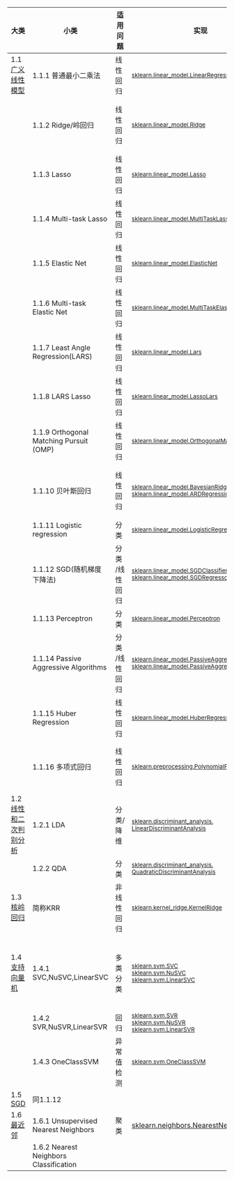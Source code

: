 |大类 |  小类 | 适用问题 | 实现 | 说明 |
|-------- | --------| -------- | -------- | -------- |
|1.1 [广义线性模型](http://scikit-learn.org/stable/modules/linear_model.html)| 1.1.1 普通最小二乘法  | 线性回归 | <small>[sklearn.linear_model.LinearRegression](http://scikit-learn.org/stable/modules/generated/sklearn.linear_model.LinearRegression.html#sklearn.linear_model.LinearRegression)</small> | |
| | 1.1.2 Ridge/岭回归 | 线性回归 | <small>[sklearn.linear_model.Ridge](http://scikit-learn.org/stable/modules/generated/sklearn.linear_model.Ridge.html#sklearn.linear_model.Ridge)</small> | 解决两类回归问题：<br>一是样本少于变量个数<br>二是变量间存在共线性 |
| | 1.1.3 Lasso  | 线性回归 | <small>[sklearn.linear_model.Lasso](http://scikit-learn.org/stable/modules/generated/sklearn.linear_model.Lasso.html#sklearn.linear_model.Lasso)</small> | 适合特征较少的数据 |
| | 1.1.4 Multi-task Lasso  | 线性回归 | <small>[sklearn.linear_model.MultiTaskLasso](http://scikit-learn.org/stable/modules/generated/sklearn.linear_model.MultiTaskLasso.html#sklearn.linear_model.MultiTaskLasso)</small> | y值不是一元的回归问题
| | 1.1.5 Elastic Net  | 线性回归 | <small>[sklearn.linear_model.ElasticNet](http://scikit-learn.org/stable/modules/generated/sklearn.linear_model.ElasticNet.html#sklearn.linear_model.ElasticNet)</small> | 结合了Ridge和Lasso |
| | 1.1.6 Multi-task Elastic Net  | 线性回归 | <small>[sklearn.linear_model.MultiTaskElasticNet](http://scikit-learn.org/stable/modules/generated/sklearn.linear_model.MultiTaskElasticNet.html#sklearn.linear_model.MultiTaskElasticNet)</small> | y值不是一元的回归问题 |
| | 1.1.7 Least Angle Regression(LARS)  | 线性回归 | <small>[sklearn.linear_model.Lars](http://scikit-learn.org/stable/modules/generated/sklearn.linear_model.Lars.html#sklearn.linear_model.Lars)</small> | 适合高维数据 |
| | 1.1.8 LARS Lasso  | 线性回归 | <small>[sklearn.linear_model.LassoLars](http://scikit-learn.org/stable/modules/generated/sklearn.linear_model.LassoLars.html#sklearn.linear_model.LassoLars)</small> | (1)适合高维数据使用<br>(2)LARS算法实现的lasso模型 |
| | 1.1.9 Orthogonal Matching Pursuit (OMP)  | 线性回归 | <small>[sklearn.linear_model.OrthogonalMatchingPursuit](http://scikit-learn.org/stable/modules/generated/sklearn.linear_model.OrthogonalMatchingPursuit.html#sklearn.linear_model.OrthogonalMatchingPursuit)</small> | 基于贪心算法实现 |
| | 1.1.10 贝叶斯回归  | 线性回归 | <small>[sklearn.linear_model.BayesianRidge](http://scikit-learn.org/stable/modules/generated/sklearn.linear_model.BayesianRidge.html#sklearn.linear_model.BayesianRidge) <br>[sklearn.linear_model.ARDRegression](http://scikit-learn.org/stable/modules/generated/sklearn.linear_model.ARDRegression.html#sklearn.linear_model.ARDRegression)</small>| 优点： (1)适用于手边数据(2)可用于在估计过程中包含正规化参数 <br>缺点：耗时 |
| | 1.1.11 Logistic regression  | 分类 | <small>[sklearn.linear_model.LogisticRegression](http://scikit-learn.org/stable/modules/generated/sklearn.linear_model.LogisticRegression.html#sklearn.linear_model.LogisticRegression)</small> |
| | 1.1.12 SGD(随机梯度下降法)  | 分类<br>/线性回归 | <small>[sklearn.linear_model.SGDClassifier](http://scikit-learn.org/stable/modules/generated/sklearn.linear_model.SGDClassifier.html#sklearn.linear_model.SGDClassifier)<br>[sklearn.linear_model.SGDRegressor](http://scikit-learn.org/stable/modules/generated/sklearn.linear_model.SGDRegressor.html#sklearn.linear_model.SGDRegressor)</small> | 适用于大规模数据 |
| | 1.1.13 Perceptron  | 分类 | <small>[sklearn.linear_model.Perceptron](http://scikit-learn.org/stable/modules/generated/sklearn.linear_model.Perceptron.html#sklearn.linear_model.Perceptron)</small> | 适用于大规模数据 |
| | 1.1.14 Passive Aggressive Algorithms  | 分类<br>/线性回归 | <small>[sklearn.linear_model.PassiveAggressiveClassifier](http://scikit-learn.org/stable/modules/generated/sklearn.linear_model.PassiveAggressiveClassifier.html#sklearn.linear_model.PassiveAggressiveClassifier)<br>[sklearn.linear_model.PassiveAggressiveRegressor](http://scikit-learn.org/stable/modules/generated/sklearn.linear_model.PassiveAggressiveRegressor.html#sklearn.linear_model.PassiveAggressiveRegressor)</small> | 适用于大规模数据 |
| | 1.1.15 Huber Regression  | 线性回归 | <small>[sklearn.linear_model.HuberRegressor](http://scikit-learn.org/stable/modules/generated/sklearn.linear_model.HuberRegressor.html#sklearn.linear_model.HuberRegressor)</small> | 能够处理数据中有异常值的情况
| | 1.1.16 多项式回归  | 线性回归 | <small>[sklearn.preprocessing.PolynomialFeatures](http://scikit-learn.org/stable/modules/generated/sklearn.preprocessing.PolynomialFeatures.html#sklearn.preprocessing.PolynomialFeatures)</small> | 通过PolynomialFeatures将非线性特征转化成多项式形式，再用线性模型进行处理 |
| 1.2 [线性和二次判别分析](http://scikit-learn.org/stable/modules/lda_qda.html) | 1.2.1 LDA | 分类/降维 | <small>[sklearn.discriminant_analysis.<br>LinearDiscriminantAnalysis](http://scikit-learn.org/stable/modules/generated/sklearn.discriminant_analysis.LinearDiscriminantAnalysis.html#sklearn.discriminant_analysis.LinearDiscriminantAnalysis)</small> |  |
|  | 1.2.2 QDA | 分类 | <small>[sklearn.discriminant_analysis.<br>QuadraticDiscriminantAnalysis](http://scikit-learn.org/stable/modules/generated/sklearn.discriminant_analysis.QuadraticDiscriminantAnalysis.html#sklearn.discriminant_analysis.QuadraticDiscriminantAnalysis)</small> |  |
| 1.3 [核岭回归](http://scikit-learn.org/stable/modules/kernel_ridge.html) | 简称KRR | 非线性回归 | <small>[sklearn.kernel_ridge.KernelRidge](http://scikit-learn.org/stable/modules/generated/sklearn.kernel_ridge.KernelRidge.html#sklearn.kernel_ridge.KernelRidge)</small> | 将核技巧应用到岭回归(1.1.2)中 |
| 1.4 [支持向量机](http://scikit-learn.org/stable/modules/svm.html) | 1.4.1 SVC,NuSVC,LinearSVC | 多类分类 | <small>[sklearn.svm.SVC](http://scikit-learn.org/stable/modules/generated/sklearn.svm.SVC.html#sklearn.svm.SVC)<br>[sklearn.svm.NuSVC](http://scikit-learn.org/stable/modules/generated/sklearn.svm.NuSVC.html#sklearn.svm.NuSVC)<br>[sklearn.svm.LinearSVC](http://scikit-learn.org/stable/modules/generated/sklearn.svm.LinearSVC.html#sklearn.svm.LinearSVC)</small>| SVC可用于非线性分类，可指定核函数；<br>NuSVC与SVC唯一的不同是可控制支持向量的个数;<br>LinearSVC用于线性分类|
|  | 1.4.2 SVR,NuSVR,LinearSVR | 回归 | <small>[sklearn.svm.SVR](http://scikit-learn.org/stable/modules/generated/sklearn.svm.SVR.html#sklearn.svm.SVR)<br>[sklearn.svm.NuSVR](http://scikit-learn.org/stable/modules/generated/sklearn.svm.NuSVC.html#sklearn.svm.NuSVR)<br>[sklearn.svm.LinearSVR](http://scikit-learn.org/stable/modules/generated/sklearn.svm.LinearSVC.html#sklearn.svm.LinearSVR)</small>| 同上，将"分类"变成"回归"即可 |
|  | 1.4.3 OneClassSVM | 异常值检测 | <small>[sklearn.svm.OneClassSVM](http://scikit-learn.org/stable/modules/generated/sklearn.svm.OneClassSVM.html#sklearn.svm.OneClassSVM)</small>| 非监督 |
| 1.5 [SGD](http://scikit-learn.org/stable/modules/sgd.html) | 同1.1.12 |  |  |  |
| 1.6 [最近邻](http://scikit-learn.org/stable/modules/neighbors.html) | 1.6.1 Unsupervised Nearest Neighbors | 聚类 | [sklearn.neighbors.NearestNeighbors](http://scikit-learn.org/stable/modules/generated/sklearn.neighbors.NearestNeighbors.html#sklearn.neighbors.NearestNeighbors) |  |
| | 1.6.2 Nearest Neighbors Classification |  |  |  |